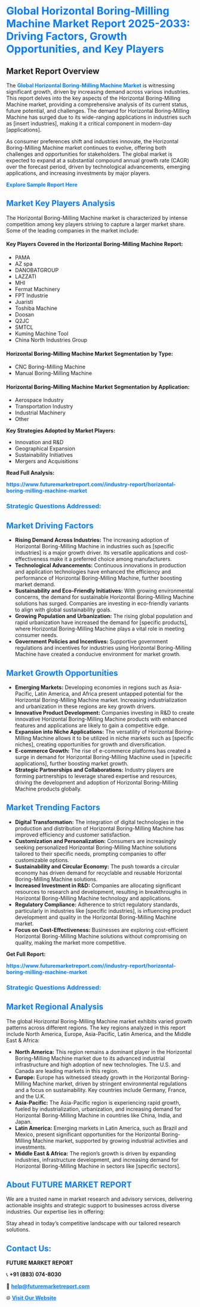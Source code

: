 <h1 style="color: #007BFF;">Global Horizontal Boring-Milling Machine Market Report 2025-2033: Driving Factors, Growth Opportunities, and Key Players</h1>

<section id="overview">
<h2>Market Report Overview</h2>
<p>The <a href="https://www.futuremarketreport.com//industry-report/horizontal-boring-milling-machine-market" style="color: #007BFF; text-decoration: none;"><strong>Global Horizontal Boring-Milling Machine Market</strong></a> is witnessing significant growth, driven by increasing demand across various industries. This report delves into the key aspects of the Horizontal Boring-Milling Machine market, providing a comprehensive analysis of its current status, future potential, and challenges. The demand for Horizontal Boring-Milling Machine has surged due to its wide-ranging applications in industries such as [insert industries], making it a critical component in modern-day [applications].</p>
<p>As consumer preferences shift and industries innovate, the Horizontal Boring-Milling Machine market continues to evolve, offering both challenges and opportunities for stakeholders. The global market is expected to expand at a substantial compound annual growth rate (CAGR) over the forecast period, driven by technological advancements, emerging applications, and increasing investments by major players.</p>
</section>

<section id="overview">
<p><a href="https://www.futuremarketreport.com//request-sample/reportId=92707" style="color: #007BFF; text-decoration: none;"><strong>Explore Sample Report Here</strong></a></p>
</section>

<section id="key-players">
<h2 style="color: #007BFF;">Market Key Players Analysis</h2>
<p>The Horizontal Boring-Milling Machine market is characterized by intense competition among key players striving to capture a larger market share. Some of the leading companies in the market include:</p>
<h4>Key Players Covered in the Horizontal Boring-Milling Machine Report:</h4>
<ul><li>PAMA</li><li>AZ spa</li><li>DANOBATGROUP</li><li>LAZZATI</li><li>MHI</li><li>Fermat Machinery</li><li>FPT Industrie</li><li>Juaristi</li><li>Toshiba Machine</li><li>Doosan</li><li>Q2JC</li><li>SMTCL</li><li>Kuming Machine Tool</li><li>China North Industries Group</li></ul>
<h4>Horizontal Boring-Milling Machine Market Segmentation by Type:</h4>
<ul><li>CNC Boring-Milling Machine</li><li>Manual Boring-Milling Machine</li></ul>

<h4>Horizontal Boring-Milling Machine Market Segmentation by Application:</h4>
<ul><li>Aerospace Industry</li><li>Transportation Industry</li><li>Industrial Machinery</li><li>Other</li></ul>
<p><strong>Key Strategies Adopted by Market Players:</strong></p>
<ul>
<li>Innovation and R&D</li>
<li>Geographical Expansion</li>
<li>Sustainability Initiatives</li>
<li>Mergers and Acquisitions</li>
</ul>
</section>

<section>
<p><strong>Read Full Analysis: </strong></p><a href="https://www.futuremarketreport.com//industry-report/horizontal-boring-milling-machine-market" style="color: #007BFF; text-decoration: none;"><strong>https://www.futuremarketreport.com//industry-report/horizontal-boring-milling-machine-market</strong></a>
<h3 style="color: #007BFF;">Strategic Questions Addressed:</h3>
</section>

<section id="driving-factors">
<h2 style="color: #007BFF;">Market Driving Factors</h2>
<ul>
<li><strong>Rising Demand Across Industries:</strong> The increasing adoption of Horizontal Boring-Milling Machine in industries such as [specific industries] is a major growth driver. Its versatile applications and cost-effectiveness make it a preferred choice among manufacturers.</li>
<li><strong>Technological Advancements:</strong> Continuous innovations in production and application technologies have enhanced the efficiency and performance of Horizontal Boring-Milling Machine, further boosting market demand.</li>
<li><strong>Sustainability and Eco-Friendly Initiatives:</strong> With growing environmental concerns, the demand for sustainable Horizontal Boring-Milling Machine solutions has surged. Companies are investing in eco-friendly variants to align with global sustainability goals.</li>
<li><strong>Growing Population and Urbanization:</strong> The rising global population and rapid urbanization have increased the demand for [specific products], where Horizontal Boring-Milling Machine plays a vital role in meeting consumer needs.</li>
<li><strong>Government Policies and Incentives:</strong> Supportive government regulations and incentives for industries using Horizontal Boring-Milling Machine have created a conducive environment for market growth.</li>
</ul>
</section>

<section id="growth-opportunities">
<h2 style="color: #007BFF;">Market Growth Opportunities</h2>
<ul>
<li><strong>Emerging Markets:</strong> Developing economies in regions such as Asia-Pacific, Latin America, and Africa present untapped potential for the Horizontal Boring-Milling Machine market. Increasing industrialization and urbanization in these regions are key growth drivers.</li>
<li><strong>Innovative Product Development:</strong> Companies investing in R&D to create innovative Horizontal Boring-Milling Machine products with enhanced features and applications are likely to gain a competitive edge.</li>
<li><strong>Expansion into Niche Applications:</strong> The versatility of Horizontal Boring-Milling Machine allows it to be utilized in niche markets such as [specific niches], creating opportunities for growth and diversification.</li>
<li><strong>E-commerce Growth:</strong> The rise of e-commerce platforms has created a surge in demand for Horizontal Boring-Milling Machine used in [specific applications], further boosting market growth.</li>
<li><strong>Strategic Partnerships and Collaborations:</strong> Industry players are forming partnerships to leverage shared expertise and resources, driving the development and adoption of Horizontal Boring-Milling Machine products globally.</li>
</ul>
</section>

<section id="trending-factors">
<h2 style="color: #007BFF;">Market Trending Factors</h2>
<ul>
<li><strong>Digital Transformation:</strong> The integration of digital technologies in the production and distribution of Horizontal Boring-Milling Machine has improved efficiency and customer satisfaction.</li>
<li><strong>Customization and Personalization:</strong> Consumers are increasingly seeking personalized Horizontal Boring-Milling Machine solutions tailored to their specific needs, prompting companies to offer customizable options.</li>
<li><strong>Sustainability and Circular Economy:</strong> The push towards a circular economy has driven demand for recyclable and reusable Horizontal Boring-Milling Machine solutions.</li>
<li><strong>Increased Investment in R&D:</strong> Companies are allocating significant resources to research and development, resulting in breakthroughs in Horizontal Boring-Milling Machine technology and applications.</li>
<li><strong>Regulatory Compliance:</strong> Adherence to strict regulatory standards, particularly in industries like [specific industries], is influencing product development and quality in the Horizontal Boring-Milling Machine market.</li>
<li><strong>Focus on Cost-Effectiveness:</strong> Businesses are exploring cost-efficient Horizontal Boring-Milling Machine solutions without compromising on quality, making the market more competitive.</li>
</ul>
</section>

<section>
<p><strong>Get Full Report: </strong></p><a href="https://www.futuremarketreport.com//industry-report/horizontal-boring-milling-machine-market" style="color: #007BFF; text-decoration: none;"><strong>https://www.futuremarketreport.com//industry-report/horizontal-boring-milling-machine-market</strong></a>
<h3 style="color: #007BFF;">Strategic Questions Addressed:</h3>
</section>


<section id="regional-analysis">
<h2 style="color: #007BFF;">Market Regional Analysis</h2>
<p>The global Horizontal Boring-Milling Machine market exhibits varied growth patterns across different regions. The key regions analyzed in this report include North America, Europe, Asia-Pacific, Latin America, and the Middle East & Africa:</p>
<ul>
<li><strong>North America:</strong> This region remains a dominant player in the Horizontal Boring-Milling Machine market due to its advanced industrial infrastructure and high adoption of new technologies. The U.S. and Canada are leading markets in this region.</li>
<li><strong>Europe:</strong> Europe has witnessed steady growth in the Horizontal Boring-Milling Machine market, driven by stringent environmental regulations and a focus on sustainability. Key countries include Germany, France, and the U.K.</li>
<li><strong>Asia-Pacific:</strong> The Asia-Pacific region is experiencing rapid growth, fueled by industrialization, urbanization, and increasing demand for Horizontal Boring-Milling Machine in countries like China, India, and Japan.</li>
<li><strong>Latin America:</strong> Emerging markets in Latin America, such as Brazil and Mexico, present significant opportunities for the Horizontal Boring-Milling Machine market, supported by growing industrial activities and investments.</li>
<li><strong>Middle East & Africa:</strong> The region’s growth is driven by expanding industries, infrastructure development, and increasing demand for Horizontal Boring-Milling Machine in sectors like [specific sectors].</li>
</ul>
</section>

<footer>
<h2 style="color: #007BFF;">About FUTURE MARKET REPORT</h2>
<p>We are a trusted name in market research and advisory services, delivering actionable insights and strategic support to businesses across diverse industries. Our expertise lies in offering:</p>

<p>Stay ahead in today’s competitive landscape with our tailored research solutions.</p>

<h2 style="color: #007BFF;">Contact Us:</h2>
<p><strong>FUTURE MARKET REPORT</strong></p>
<p>📞 <strong>+91 (883) 074-8030</strong></p>
<p>📧 <strong><a href="mailto:help@futuremarketreport.com" style="color: #007BFF;">help@futuremarketreport.com</a></strong></p>
<p>🌐 <strong><a href="https://www.futuremarketreport.com/" style="color: #007BFF;">Visit Our Website</a></strong></p>
</footer>
